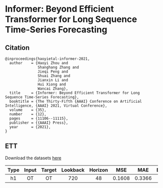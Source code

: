 # Informer: Beyond Efficient Transformer for Long Sequence Time-Series Forecasting

## Citation

```
@inproceedings{haoyietal-informer-2021,
  author    = {Haoyi Zhou and
               Shanghang Zhang and
               Jieqi Peng and
               Shuai Zhang and
               Jianxin Li and
               Hui Xiong and
               Wancai Zhang},
  title     = {Informer: Beyond Efficient Transformer for Long Sequence Time-Series Forecasting},
  booktitle = {The Thirty-Fifth {AAAI} Conference on Artificial Intelligence, {AAAI} 2021, Virtual Conference},
  volume    = {35},
  number    = {12},
  pages     = {11106--11115},
  publisher = {{AAAI} Press},
  year      = {2021},
}
```

## ETT

Download the datasets [here](https://github.com/zhouhaoyi/ETDataset/tree/main/ETT-small)

| Type | Input | Target | Lookback | Horizon | MSE | MAE | Ensemble | Script |
|:---:|:---:|:---:|:---:|:---:|:---:|:---:|:---:|:---:|
| h1 | OT | OT | 720 | 48 | 0.1608 | 0.3366 | No | [train](https://github.com/TakuyaShintate/tsts/tree/main/benchmark/informer/train_ett_h1.py)/[test](https://github.com/TakuyaShintate/tsts/tree/main/benchmark/informer/test_ett_h1.py) |
